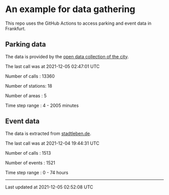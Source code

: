 # An example for data gathering

This repo uses the GitHub Actions to access parking and event data in Frankfurt.

## Parking data
The data is provided by the [open data collection of the city](https://www.offenedaten.frankfurt.de/).

The last call was at 2021-12-05 02:47:01 UTC

Number of calls   : 13360

Number of stations:    18

Number of areas   :     5

Time step range   :     4 -  2005 minutes


## Event data
The data is extracted from [stadtleben.de](https://stadtleben.de/frankfurt/).

The last call was at 2021-12-04 19:44:31 UTC

Number of calls   : 1513

Number of events  : 1521

Time step range   :    0 -   74 hours


----

Last updated at 2021-12-05 02:52:08 UTC
